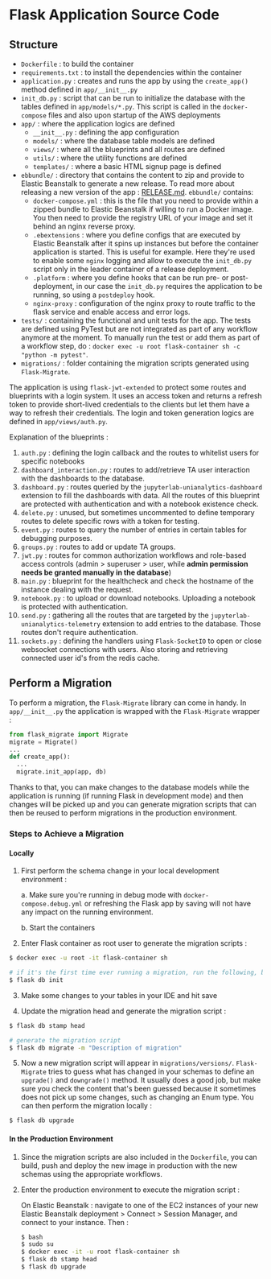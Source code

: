# Flask Application Source Code

## Structure

- `Dockerfile` : to build the container
- `requirements.txt` : to install the dependencies within the container
- `application.py` : creates and runs the app by using the `create_app()` method defined in `app/__init__.py`
- `init_db.py` : script that can be run to initialize the database with the tables defined in `app/models/*.py`. This script is called in the `docker-compose` files and also upon startup of the AWS deployments
- `app/` : where the application logics are defined
  - `__init__.py` : defining the app configuration
  - `models/` : where the database table models are defined
  - `views/` : where all the blueprints and all routes are defined
  - `utils/` : where the utility functions are defined
  - `templates/` : where a basic HTML signup page is defined
- `ebbundle/` : directory that contains the content to zip and provide to Elastic Beanstalk to generate a new release. To read more about releasing a new version of the app : <a href="../RELEASE.md">RELEASE.md</a>. `ebbundle/` contains:
  - `docker-compose.yml` : this is the file that you need to provide within a zipped bundle to Elastic Beanstalk if willing to run a Docker image. You then need to provide the registry URL of your image and set it behind an nginx reverse proxy.
  - `.ebextensions` : where you define configs that are executed by Elastic Beanstalk after it spins up instances but before the container application is started. This is useful for example. Here they're used to enable some `nginx` logging and allow to execute the `init_db.py` script only in the leader container of a release deployment.
  - `.platform` : where you define hooks that can be run pre- or post-deployment, in our case the `init_db.py` requires the application to be running, so using a `postdeploy` hook.
  - `nginx-proxy` : configuration of the nginx proxy to route traffic to the flask service and enable access and error logs.
- `tests/` : containing the functional and unit tests for the app. The tests are defined using PyTest but are not integrated as part of any workflow anymore at the moment. To manually run the test or add them as part of a workflow step, do : `docker exec -u root flask-container sh -c "python -m pytest"`.
- `migrations/` : folder containing the migration scripts generated using `Flask-Migrate`.

The application is using `flask-jwt-extended` to protect some routes and blueprints with a login system. It uses an access token and returns a refresh token to provide short-lived credentials to the clients but let them have a way to refresh their credentials. The login and token generation logics are defined in `app/views/auth.py`.

Explanation of the blueprints :

1. `auth.py` : defining the login callback and the routes to whitelist users for specific notebooks
2. `dashboard_interaction.py` : routes to add/retrieve TA user interaction with the dashboards to the database.
3. `dashboard.py` : routes queried by the `jupyterlab-unianalytics-dashboard` extension to fill the dashboards with data. All the routes of this blueprint are protected with authentication and with a notebook existence check.
4. `delete.py` : unused, but sometimes uncommented to define temporary routes to delete specific rows with a token for testing.
5. `event.py` : routes to query the number of entries in certain tables for debugging purposes.
6. `groups.py` : routes to add or update TA groups.
7. `jwt.py` : routes for common authorization workflows and role-based access controls (admin > superuser > user, while **admin permission needs be granted manually in the database**)
8. `main.py` : blueprint for the healthcheck and check the hostname of the instance dealing with the request.
9. `notebook.py` : to upload or download notebooks. Uploading a notebook is protected with authentication.
10. `send.py` : gathering all the routes that are targeted by the `jupyterlab-unianalytics-telemetry` extension to add entries to the database. Those routes don't require authentication.
11. `sockets.py` : defining the handlers using `Flask-SocketIO` to open or close websocket connections with users. Also storing and retrieving connected user id's from the redis cache.

## Perform a Migration

To perform a migration, the `Flask-Migrate` library can come in handy. In `app/__init__.py` the application is wrapped with the `Flask-Migrate` wrapper :

```python
from flask_migrate import Migrate
migrate = Migrate()
...
def create_app():
  ...
  migrate.init_app(app, db)
```

Thanks to that, you can make changes to the database models while the application is running (if running Flask in development mode) and then changes will be picked up and you can generate migration scripts that can then be reused to perform migrations in the production environment.

### Steps to Achieve a Migration

#### Locally

1. First perform the schema change in your local development environment :

   a. Make sure you're running in debug mode with `docker-compose.debug.yml` or refreshing the Flask app by saving will not have any impact on the running environment.

   b. Start the containers

2. Enter Flask container as root user to generate the migration scripts :

```sh
$ docker exec -u root -it flask-container sh

# if it's the first time ever running a migration, run the following, but not if you already have any migration history as in this repository
$ flask db init
```

3. Make some changes to your tables in your IDE and hit save

4. Update the migration head and generate the migration script :

```sh
$ flask db stamp head

# generate the migration script
$ flask db migrate -m "Description of migration"
```

5. Now a new migration script will appear in `migrations/versions/`. `Flask-Migrate` tries to guess what has changed in your schemas to define an `upgrade()` and `downgrade()` method. It usually does a good job, but make sure you check the content that's been guessed because it sometimes does not pick up some changes, such as changing an Enum type. You can then perform the migration locally :

```sh
$ flask db upgrade
```

#### In the Production Environment

1. Since the migration scripts are also included in the `Dockerfile`, you can build, push and deploy the new image in production with the new schemas using the appropriate workflows.
2. Enter the production environment to execute the migration script :

   On Elastic Beanstalk : navigate to one of the EC2 instances of your new Elastic Beanstalk deployment > Connect > Session Manager, and connect to your instance. Then :

   ```sh
   $ bash
   $ sudo su
   $ docker exec -it -u root flask-container sh
   $ flask db stamp head
   $ flask db upgrade
   ```
